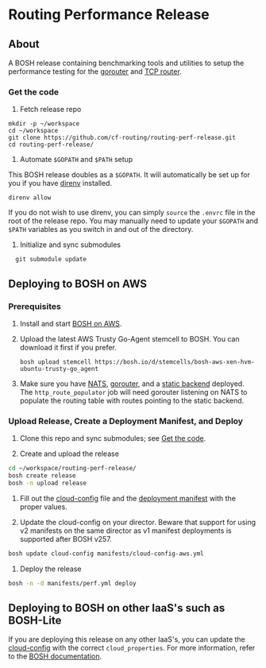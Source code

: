 # Routing Performance Release

## About
A BOSH release containing benchmarking tools and utilities to setup the
performance testing for the [gorouter](https://github.com/cloudfoundry/gorouter)
and [TCP router](https://github.com/cloudfoundry-incubator/cf-tcp-router).

### Get the code

1. Fetch release repo

  ```
  mkdir -p ~/workspace
  cd ~/workspace
  git clone https://github.com/cf-routing/routing-perf-release.git
  cd routing-perf-release/
  ```

1. Automate `$GOPATH` and `$PATH` setup

  This BOSH release doubles as a `$GOPATH`. It will automatically be set up for you if you have [direnv](http://direnv.net) installed.

  ```
  direnv allow
  ```

  If you do not wish to use direnv, you can simply `source` the `.envrc` file in
  the root of the release repo.  You may manually need to update your `$GOPATH`
  and `$PATH` variables as you switch in and out of the directory.

1. Initialize and sync submodules

  ```
	git submodule update
  ```

## Deploying to BOSH on AWS

### Prerequisites

1. Install and start [BOSH on AWS](http://bosh.io/docs/init-aws.html).
1. Upload the latest AWS Trusty Go-Agent stemcell to BOSH. You can download it first if you prefer.

	```
	bosh upload stemcell https://bosh.io/d/stemcells/bosh-aws-xen-hvm-ubuntu-trusty-go_agent
	```

1. Make sure you have [NATS](https://github.com/cloudfoundry/nats-release/),
   [gorouter](https://github.com/cloudfoundry/gorouter/), and a
   [static backend](https://github.com/cf-routing/gostatic-release) deployed.
   The `http_route_populator` job will need gorouter listening on NATS to
   populate the routing table with routes pointing to the static backend.


### Upload Release, Create a Deployment Manifest, and Deploy
1. Clone this repo and sync submodules; see [Get the code](#get-the-code).

1. Create and upload the release
  ```sh
  cd ~/workspace/routing-perf-release/
  bosh create release
  bosh -n upload release
  ```

1. Fill out the [cloud-config](manifests/cloud-config-aws.yml) file and the
   [deployment manifest](manifests/perf.yml) with the proper values.

1. Update the cloud-config on your director. Beware that support for using v2
   manifests on the same director as v1 manifest deployments is supported
   after BOSH v257.
  ```sh
  bosh update cloud-config manifests/cloud-config-aws.yml
  ```

1. Deploy the release

  ```sh
  bosh -n -d manifests/perf.yml deploy
  ```

## Deploying to BOSH on other IaaS's such as BOSH-Lite

If you are deploying this release on any other IaaS's, you can update the
[cloud-config](manifests/cloud-config.yml) with the correct
`cloud_properties`. For more information, refer to the
[BOSH documentation](http://bosh.io/docs).
